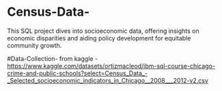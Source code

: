 # Census-Data-
This SQL project dives into socioeconomic data, offering insights on economic disparities and aiding policy development for equitable community growth.


#Data-Collection-
from kaggle -https://www.kaggle.com/datasets/ortizmacleod/ibm-sql-course-chicago-crime-and-public-schools?select=Census_Data_-_Selected_socioeconomic_indicators_in_Chicago__2008___2012-v2.csv
